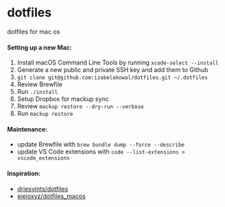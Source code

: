 # dotfiles
dotfiles for mac os

#### Setting up a new Mac:
1. Install macOS Command Line Tools by running `xcode-select --install`
2. Generate a new public and private SSH key and add them to Github
3. `git clone git@github.com:izabelakowal/dotfiles.git ~/.dotfiles`
4. Review Brewfile
5. Run `./install`
6. Setup Dropbox for mackup sync
7. Review `mackup restore --dry-run --verbose`
8. Run `mackup restore`

#### Maintenance:
* update Brewfile with `brew bundle dump --force --describe`
* update VS Code extensions with `code --list-extensions > vscode_extensions`

 #### Inspiration:
 * [driesvints/dotfiles](https://github.com/driesvints/dotfiles)
 * [eieioxyz/dotfiles_macos](https://github.com/eieioxyz/dotfiles_macos)
 

